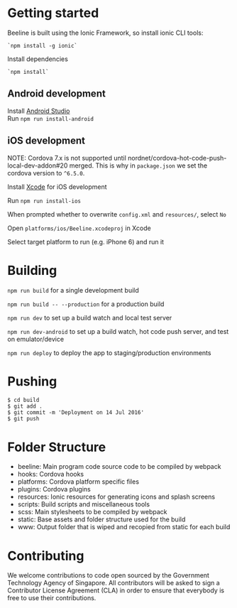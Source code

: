 # Getting started
Beeline is built using the Ionic Framework, so install ionic CLI tools:

    `npm install -g ionic`

Install dependencies 
 
    `npm install`

## Android development
Install [Android Studio](https://developer.android.com/studio/index.html)  
Run `npm run install-android`

## iOS development
NOTE: Cordova 7.x is not supported until nordnet/cordova-hot-code-push-local-dev-addon#20 merged. This is why in `package.json` we set the cordova version to `^6.5.0`.

Install [Xcode](https://developer.apple.com/xcode/) for iOS development  

Run `npm run install-ios`

When prompted whether to overwrite `config.xml` and `resources/`, select `No`

Open `platforms/ios/Beeline.xcodeproj` in Xcode

Select target platform to run (e.g. iPhone 6) and run it

# Building 

`npm run build` for a single development build

`npm run build -- --production` for a production build

`npm run dev` to set up a build watch and local test server

`npm run dev-android` to set up a build watch, hot code push server, and test on emulator/device

`npm run deploy` to deploy the app to staging/production environments

# Pushing 
``` 
$ cd build 
$ git add . 
$ git commit -m 'Deployment on 14 Jul 2016' 
$ git push 
``` 

# Folder Structure
- beeline: Main program code source code to be compiled by webpack
- hooks: Cordova hooks
- platforms: Cordova platform specific files
- plugins: Cordova plugins
- resources: Ionic resources for generating icons and splash screens
- scripts: Build scripts and miscellaneous tools
- scss: Main stylesheets to be compiled by webpack
- static: Base assets and folder structure used for the build
- www: Output folder that is wiped and recopied from static for each build

# Contributing
We welcome contributions to code open sourced by the Government Technology Agency of Singapore. All contributors will be asked to sign a Contributor License Agreement (CLA) in order to ensure that everybody is free to use their contributions.
